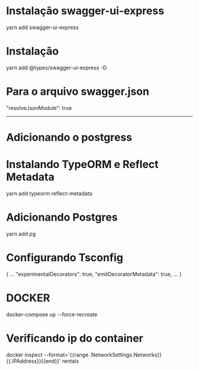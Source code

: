 # Instalação swagger-ui-express
yarn add swagger-ui-express

# Instalação
yarn add @types/swagger-ui-express -D

# Para o arquivo swagger.json
"resolveJsonModule": true

---------------------------------------------------------------------------------------------------
# Adicionando o postgress

# Instalando TypeORM e Reflect Metadata
yarn add typeorm reflect-metadata

# Adicionando Postgres
yarn add pg

# Configurando Tsconfig
{
...
    "experimentalDecorators": true,
    "emitDecoratorMetadata": true,
...
}

# DOCKER
docker-compose up --force-recreate


# Verificando ip do container
docker inspect --format='{{range .NetworkSettings.Networks}}{{.IPAddress}}{{end}}' rentalx